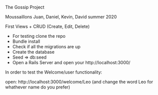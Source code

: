 The Gossip Project

Moussaillons Juan, Daniel, Kevin, David summer 2020

First Views + CRUD (Create, Edit, Delete)

* For testing clone the repo
* Bundle install
* Check if all the migrations are up
* Create the database
* Seed => db:seed
* Open a Rails Server and open your http://localhost:3000/


In order to test the Welcome/user functionality:

open: http://localhost:3000/welcome/Leo
(and change the word Leo for whathever name do you prefer)
